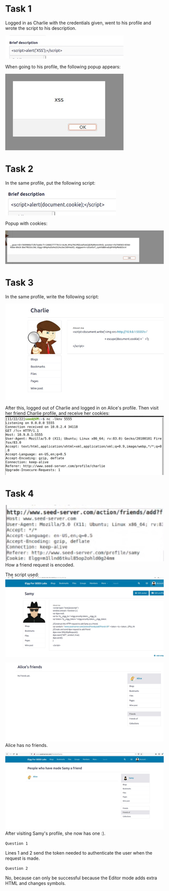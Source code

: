# Task 1

Logged in as Charlie with the credentials given, went to his profile and wrote the script to his description.

![alt text](img/Screenshot%202022-11-22%20at%2009.34.01.JPG)

When going to his profile, the following popup appears:

![alt text](img/Screenshot%202022-11-22%20at%2009.35.23.JPG)

# Task 2

In the same profile, put the following script:

![alt text](img/Screenshot%202022-11-22%20at%2009.40.58.JPG)

Popup with cookies:

![alt text](img/Screenshot%202022-11-22%20at%2009.40.32.JPG)

# Task 3

In the same profile, write the following script:

![alt text](img/Screenshot%202022-11-22%20at%2010.11.39.JPG)

After this, logged out of Charlie and logged in on Alice's profile. Then visit her friend Charlie profile, and receive her cookies:
![alt text](img/Screenshot%202022-11-22%20at%2012.13.52.JPG)

# Task 4

![alt text](img/Screenshot%202022-11-22%20at%2012.25.55.JPG)
How a friend request is encoded.

The script used:
![alt text](img/Screenshot%202022-11-22%20at%2011.37.39.JPG)

![alt text](img/Screenshot%202022-11-22%20at%2011.56.53.JPG)
Alice has no friends.

![alt text](img/Screenshot%202022-11-22%20at%2012.23.30.JPG)
After visiting Samy's profile, she now has one :).

``` Question 1 ```

Lines 1 and 2 send the token needed to authenticate the user when the request is made.

```Question 2```

No, because can only be successful because the Editor mode adds extra HTML and changes symbols.